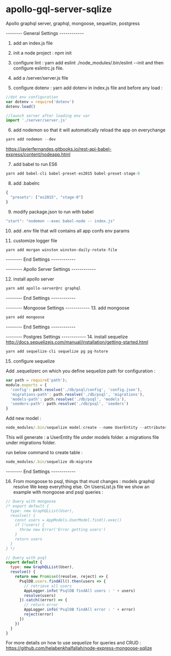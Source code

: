 # apollo-gql-server-sqlize
Apollo graphql server, graphql, mongoose, sequelize, postgress

-------- General Settings ------------

1. add an index.js file

2. init a node project :
npm init

3. configure lint :
yarn add eslint
./node_modules/.bin/eslint --init
and then configure eslintrc.js file.

4. add a /server/server.js file

5. configure dotenv :
yarn add dotenv
in index.js file and before any load :

```js
//dot env configuration
var dotenv = require('dotenv')
dotenv.load()

//launch server after loading env var
import './server/server.js'
```

6. add nodemon so that it will automatically reload the app on everychange
```js
yarn add nodemon --dev
```
https://javierfernandes.gitbooks.io/rest-api-babel-express/content/nodeapp.html


7. add babel to run ES6
```js
yarn add babel-cli babel-preset-es2015 babel-preset-stage-0
```

8. add  .babelrc
```js
{
  "presets": ["es2015", "stage-0"]
}
```

9. modify package.json to run with babel
```js
"start": "nodemon --exec babel-node -- index.js"
```

10. add .env file that will contains all app confs env params

11. customize logger file
```js
yarn add morgan winston winston-daily-rotate-file
```

-------- End Settings ------------

-------- Apollo Server Settings ------------

12. install apollo server 
```js
yarn add apollo-server@rc graphql
```

-------- End Settings ------------


-------- Mongoose Settings ------------
13. add mongoose
```js
yarn add mongoose
```
-------- End Settings ------------

-------- Postgres Settings ------------
14. install sequelize http://docs.sequelizejs.com/manual/installation/getting-started.html

```js
yarn add sequelize-cli sequelize pg pg-hstore
```

15. configure sequelize

Add .sequelizerc on which you define sequelize path for configuration :

```js
var path = require('path');
module.exports = {
  'config': path.resolve('./db/psql/config', 'config.json'),
  'migrations-path': path.resolve('./db/psql', 'migrations'),
  'models-path': path.resolve('./db/psql', 'models'),
  'seeders-path': path.resolve('./db/psql', 'seeders')
}
```

Add new model :
```js
node_modules/.bin/sequelize model:create --name UserEntity --attributes "firstName: string, lastName: string, email: string,birthday: date, job: string, created_at : date, updated_at : date"
```

This will generate : a UserEntity file under models folder. a migrations file under migrations folder.

run below command to create table :

```js
node_modules/.bin/sequelize db:migrate
```

-------- End Settings ------------

16. From mongoose to psql, things that must changes :
models
graphql resolve
We keep everything else. 
On UsersList.js file we show an example with mongoose and psql queries :

```js
// Query with mongoose
/* export default {
  type: new GraphQLList(User),
  resolve() {
    const users = AppModels.UserModel.find().exec()
    if (!users) {
      throw new Error('Error getting users')
    }
    return users
  }
} */

// Query with psql
export default {
  type: new GraphQLList(User),
  resolve() {
    return new Promise((resolve, reject) => {
      PsqlDB.users.findAll().then(users => {
        // retrieve all users
        AppLogger.info('PsqlDB findAll users : ' + users)
        resolve(users)
      }).catch((error) => {
        // return error
        AppLogger.info('PsqlDB findAll error : ' + error)
        reject(error)
      })
    })
  }
}
```

For more details on how to use sequelize for queries and CRUD :
https://github.com/helabenkhalfallah/node-express-mongoose-sqlize
